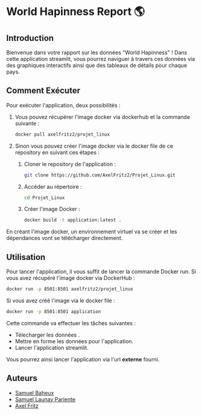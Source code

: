 # World Hapinness Report 🌎️

## Introduction

Bienvenue dans votre rapport sur les données "World Hapinness" ! Dans cette application streamlit, vous pourrez naviguer 
à travers ces données via des graphiques interactifs ainsi que des tableaux de détails pour chaque pays.


## Comment Exécuter

Pour exécuter l'application, deux possibilités : 

1. Vous pouvez récupérer l'image docker via dockerhub et la commande suivante : 
    ```bash
    docker pull axelfritz2/projet_linux
    ```

2. Sinon vous pouvez créer l'image docker via le docker file de ce repository en suivant ces étapes : 

   1. Cloner le repository de l'application : 

       ```bash
       git clone https://github.com/AxelFritz2/Projet_Linux.git
       ```

   2. Accéder au répertoire : 
       ```bash
       cd Projet_Linux
       ```

   3. Créer l'image Docker :

       ```bash
       docker build -t application:latest .
       ```

En créant l'image docker, un environnement virtuel va se créer et les dépendances vont se télécharger directement. 
## Utilisation

Pour lancer l'application, il vous suffit de lancer la commande Docker run. Si vous avez récupéré l'image docker via DockerHub :  
```bash
docker run -p 8501:8501 axelfritz2/projet_linux
```

Si vous avez créé l'image via le docker file :
```bash
docker run -p 8501:8501 application
```

Cette commande va effectuer les tâches suivantes : 
- Télecharger les données .
- Mettre en forme les données pour l'application.
- Lancer l'application streamlit.

Vous pourrez ainsi lancer l'application via l'url **externe** fourni.

## Auteurs

- [Samuel Baheux](https://github.com/SamuelBaheux)
- [Samuel Launay Pariente](https://github.com/samuel-LP)
- [Axel Fritz](https://github.com/AxelFritz1)